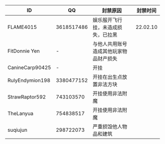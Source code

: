 |ID|QQ|封禁原因|封禁时间|
|---|---|---|---|
|FLAME4015|3618517486|娱乐服开飞行挂，未造成损失，已拉黑|22.02.10
|FitDonnie Yen|-|与他人共用账号造成其他玩家物品财产损失
|CanineCarp90425|-|开挂
|RulyEndymion198|3380477152|开挂在出生点放置非法方块
|StrawRaptor592|743103570|开挂使用非法附魔
|TheLanyua|754838517|开挂使用非法附魔
|suqiujun|298722073|严重损毁他人物品和建筑